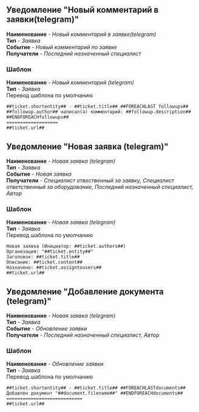 ## Уведомление "**Новый комментарий в заявки(telegram)**"  
**Наименование** - _Новый комментарий в заявке(telegram)_  
**Тип** - _Заявка_  
**Событие** - _Новый комментарий по заявке_  
**Получатели** - _Последний назначенный специалист_  
### Шаблон
**Наименование** - _Новый комментарий (telegram)_  
**Тип** - _Заявка_  
Перевод шаблона  по умолчанию
```
##ticket.shortentity## - ##ticket.title## ##FOREACHLAST followups## 
##followup.author## написал(а) комментарий: ##followup.description## ##ENDFOREACHfollowups##
===================
##ticket.url##
```

## Уведомление "**Новая заявка (telegram)**"  
**Наименование** - _Новая заявка (telegram)_  
**Тип** - _Заявка_  
**Событие** - _Новая заявка_  
**Получатели** - _Специалист отвественный за заявку, Специалист ответственный за оборудование, Последний назначенный специалист, Автор_  
### Шаблон
**Наименование** - _Новая заявка (telegram)_  
**Тип** - _Заявка_  
Перевод шаблона  по умолчанию
```
Новая заявка (Инициатор: ##ticket.authors##)
Организация: "##ticket.entity##"
Заголовок: ##ticket.title##
Описание: ##ticket.content##
Назначено: ##ticket.assigntousers##
##ticket.url##
```

## Уведомление "**Добавление документа (telegram)**"  
**Наименование** - _Новая заявка (telegram)_  
**Тип** - _Заявка_  
**Событие** - _Обновление заявки_  
**Получатели** - _Последний назначенный специалист, Автор_  
### Шаблон
**Наименование** - _Обновление заявки_  
**Тип** - _Заявка_  
Перевод шаблона  по умолчанию
```
##ticket.shortentity## - ##ticket.title## ##FOREACHLASTdocuments##
Добавлен документ "##document.filename##" ##ENDFOREACHdocuments##
============================
##ticket.url##
```

